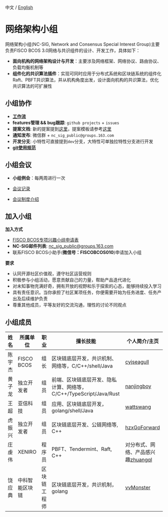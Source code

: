 中文 / [English](./README_EN.md)

# 网络架构小组

网络架构小组(NC-SIG, Network and Consensus Special Interest Group)主要负责FISCO BCOS 3.0网络与共识组件的设计、开发工作，具体如下：

- **面向机构的网络架构设计与开发**：主要涉及网络框架、网络协议、路由协议、负载均衡机制等
- **组件化的共识算法插件**：实现可同时应用于分布式系统和区块链系统的组件化Raft、PBFT共识算法，并从机构角度出发，设计面向机构的共识算法，优化共识算法的可扩展性

## 小组协作

- **[工作流](./workflow.md)**
- **features管理 && bug跟踪**: `github projects` + `issues`
- **提案文档**: 新的提案提到[这里](./proposals)，提案模板请参考[这里](./proposals/bip_template.md)
- **通知发布**: 微信群 + `nc_sig_public@groups.163.com`
- **开发分支**: 小特性可直接提到`dev`分支，大特性可单独拉特性分支进行开发
- **[git使用规范](../share/git.md)**

## 小组会议

- **小组例会**：每两周进行一次

- [会议记录](https://docs.qq.com/doc/DWm5yTWJ2R3J0S3Vr)

- [会议制度介绍](./meeting.md)

## 加入小组

**加入方式**

- [FISCO BCOS专项兴趣小组申请表](https://wj.qq.com/s2/7773399/ee41)
- **NC-SIG邮件列表**: nc_sig_public@groups.163.com
- 联系FISCO BCOS小助手(**微信号：FISCOBCOS010**)申请加入小组

**要求**

- 认同开源社区价值观，遵守社区运营规则
- 积极参与小组活动，愿意贡献自己的力量，帮助产品迭代进化
- 对未知事物充满好奇，拥有开放的视野和乐于探索的心态，能够持续投入学习
- 具有责任意识。当你承担了社区某项任务，你便需要开始为任务进度、任务产出及后续维护负责
- 尊重其他成员，平等友好的交流沟通，理性的讨论不同观点

## 小组成员

| **姓名** | **所属单位**  | **职业**   | **擅长技能**        | **个人简介/主页**|
| -------- | -------------------------------- | ---------------- | ------------------- | -------------------- |
| 陈宇杰  | FISCO BCOS |   组长    | 区块链底层开发，共识机制、网络等，C/C++/shell/Java | [cyjseagull](http://github.com/cyjseagull/)|
| 黄子龙 | 独立开发者|组员 | 前端、区块链底层开发、隐私计算、网络等，C/C++/TypeScript/Java/Rust | [nanjingboy](https://github.com/nanjingboy)|
| 王超 | 亚信科技 | 组员 | 应用、区块链底层开发，golang/shell/Java | [wattswang](https://github.com/wattswang) |
| 虎振兴 |独立开发者|组员 |区块链底层开发、公链网络等, C++ |[hzxGoForward](https://github.com/hzxGoForward) |
| 庄虔伟 | XENIRO | 程序员 |PBFT、Tendermint、Raft,  C++ | 对分布式、网络、产品感兴趣[zhuangql](https://github.com/zhuangql)|
| 饶应典 | 中科智能区块链| 区块链工程师 | 区块链底层开发，共识机制，golang | [vvMonster](https://github.com/vvMonster/)|
